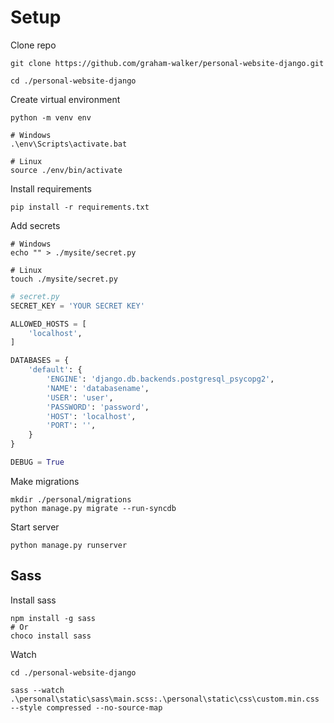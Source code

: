 # Setup

Clone repo
```
git clone https://github.com/graham-walker/personal-website-django.git

cd ./personal-website-django
```
Create virtual environment
```
python -m venv env

# Windows
.\env\Scripts\activate.bat

# Linux
source ./env/bin/activate
```

Install requirements
```
pip install -r requirements.txt
```

Add secrets
```
# Windows
echo "" > ./mysite/secret.py

# Linux
touch ./mysite/secret.py
```
```python
# secret.py
SECRET_KEY = 'YOUR SECRET KEY'

ALLOWED_HOSTS = [
    'localhost',
]

DATABASES = {
    'default': {
        'ENGINE': 'django.db.backends.postgresql_psycopg2',
        'NAME': 'databasename',
        'USER': 'user',
        'PASSWORD': 'password',
        'HOST': 'localhost',
        'PORT': '',
    }
}

DEBUG = True
```
Make migrations
```
mkdir ./personal/migrations
python manage.py migrate --run-syncdb
```


Start server
```
python manage.py runserver
```


## Sass
Install sass
```
npm install -g sass
# Or
choco install sass
```
Watch
```
cd ./personal-website-django

sass --watch .\personal\static\sass\main.scss:.\personal\static\css\custom.min.css --style compressed --no-source-map
```